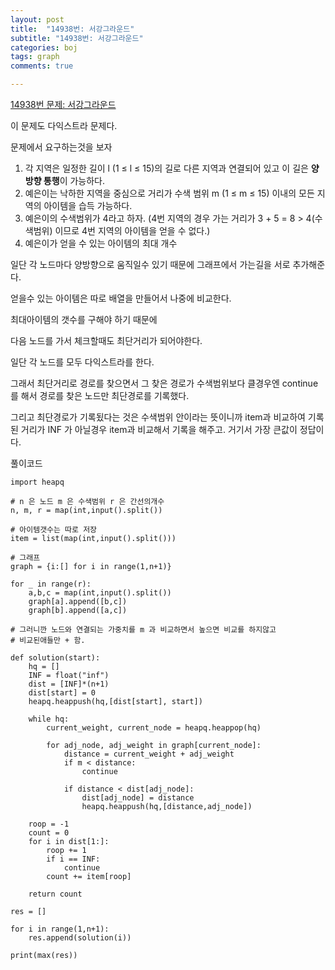 ```yaml
---
layout: post
title:  "14938번: 서강그라운드"
subtitle: "14938번: 서강그라운드"
categories: boj
tags: graph
comments: true

---
```


[14938번 문제: 서강그라운드](https://www.acmicpc.net/problem/14938)

이 문제도 다익스트라 문제다.

문제에서 요구하는것을 보자

1. 각 지역은 일정한 길이 l (1 ≤ l ≤ 15)의 길로 다른 지역과 연결되어 있고 이 길은 **양방향 통행**이 가능하다.
2. 예은이는 낙하한 지역을 중심으로 거리가 수색 범위 m (1 ≤ m ≤ 15) 이내의 모든 지역의 아이템을 습득 가능하다.
3. 예은이의 수색범위가 4라고 하자. (4번 지역의 경우 가는 거리가 3 + 5 = 8 > 4(수색범위) 이므로 4번 지역의 아이템을 얻을 수 없다.)
4. 예은이가 얻을 수 있는 아이템의 최대 개수


일단 각 노드마다 양방향으로 움직일수 있기 때문에 그래프에서 가는길을 서로 추가해준다.

얻을수 있는 아이템은 따로 배열을 만들어서 나중에 비교한다.

최대아이템의 갯수를 구해야 하기 때문에

다음 노드를 가서 체크할때도 최단거리가 되어야한다.

일단 각 노드를 모두 다익스트라를 한다.

그래서 최단거리로 경로를 찾으면서 그 찾은 경로가 수색범위보다 클경우엔 continue 를 해서 경로를 찾은 노드만 최단경로를 기록했다.

그리고 최단경로가 기록됬다는 것은 수색범위 안이라는 뜻이니까
item과 비교하여 기록된 거리가 INF 가 아닐경우 item과 비교해서 기록을 해주고. 거기서 가장 큰값이 정답이다.


풀이코드

```
import heapq

# n 은 노드 m 은 수색범위 r 은 간선의개수
n, m, r = map(int,input().split())

# 아이템갯수는 따로 저장
item = list(map(int,input().split()))

# 그래프
graph = {i:[] for i in range(1,n+1)}

for _ in range(r):
    a,b,c = map(int,input().split())
    graph[a].append([b,c])
    graph[b].append([a,c])

# 그러니깐 노드와 연결되는 가중치를 m 과 비교하면서 높으면 비교를 하지않고
# 비교된애들만 + 함.

def solution(start):
    hq = []
    INF = float("inf")
    dist = [INF]*(n+1)
    dist[start] = 0
    heapq.heappush(hq,[dist[start], start])

    while hq:
        current_weight, current_node = heapq.heappop(hq)

        for adj_node, adj_weight in graph[current_node]:
            distance = current_weight + adj_weight
            if m < distance:
                continue

            if distance < dist[adj_node]:
                dist[adj_node] = distance
                heapq.heappush(hq,[distance,adj_node])
    
    roop = -1
    count = 0
    for i in dist[1:]:
        roop += 1
        if i == INF:
            continue
        count += item[roop]

    return count

res = []

for i in range(1,n+1):
    res.append(solution(i))

print(max(res))
    
```